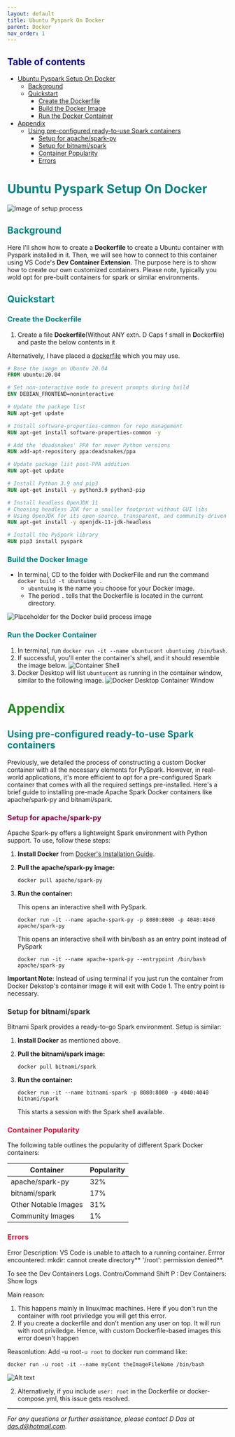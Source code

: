 ```yaml
---
layout: default
title: Ubuntu Pyspark On Docker
parent: Docker
nav_order: 1
---
```


## <span style="color: navy;">Table of contents</span>

- [Ubuntu Pyspark Setup On Docker](#ubuntu-pyspark-setup-on-docker)
  - [Background](#background)
  - [Quickstart](#quickstart)
    - [Create the Dockerfile](#create-the-dockerfile)
    - [Build the Docker Image](#build-the-docker-image)
    - [Run the Docker Container](#run-the-docker-container)
- [Appendix](#appendix)
  - [Using pre-configured ready-to-use Spark containers](#using-pre-configured-ready-to-use-spark-containers)
    - [Setup for apache/spark-py](#setup-for-apachespark-py)
    - [Setup for bitnami/spark](#setup-for-bitnamispark)
    - [Container Popularity](#container-popularity)
    - [Errors](#errors)


# <span style="color: teal;">Ubuntu Pyspark Setup On Docker</span>

![Image of setup process](images/image7.jpg)

## <span style="color: teal;">Background

Here I'll show how to create a **Dockerfile** to create a Ubuntu container with Pyspark installed in it. Then, we will see how to connect to this container using VS Code's **Dev Container Extension**. The purpose here is to show how to create our own customized containers. Please note, typically you wold opt for pre-built containers for spark or similar environments.             

## <span style="color: teal;">Quickstart</span>

### <span style="color: teal;">Create the Dockerfile</span>

1. Create a file **Dockerfile**(Without ANY extn. D Caps f small in **D**ocker**f**ile) and paste the below contents in it

Alternatively, I have placed a [dockerfile](Dockerfile) which you may use.

```Dockerfile
# Base the image on Ubuntu 20.04
FROM ubuntu:20.04  

# Set non-interactive mode to prevent prompts during build
ENV DEBIAN_FRONTEND=noninteractive  

# Update the package list
RUN apt-get update  

# Install software-properties-common for repo management
RUN apt-get install software-properties-common -y  

# Add the 'deadsnakes' PPA for newer Python versions
RUN add-apt-repository ppa:deadsnakes/ppa  

# Update package list post-PPA addition
RUN apt-get update  

# Install Python 3.9 and pip3
RUN apt-get install -y python3.9 python3-pip  

# Install headless OpenJDK 11
# Choosing headless JDK for a smaller footprint without GUI libs
# Using OpenJDK for its open-source, transparent, and community-driven nature
RUN apt-get install -y openjdk-11-jdk-headless  

# Install the PySpark library
RUN pip3 install pyspark
```

### <span style="color: teal;">Build the Docker Image</span>
- In terminal, CD to the folder with DockerFile and run the command `docker build -t ubuntuimg .`
  - `ubuntuimg` is the name you choose for your Docker image.
  - The period `.` tells that the Dockerfile is located in the current directory.

![Placeholder for the Docker build process image](images/image9.png)

### <span style="color: teal;">Run the Docker Container</span>

  1. In terminal, run `docker run -it --name ubuntucont ubuntuimg /bin/bash`.
  2. If successful, you'll enter the container's shell, and it should resemble the image below.
     ![Container Shell](images/image6.png)
  3. Docker Desktop will list `ubuntucont` as running in the container window, similar to the following image.
     ![Docker Desktop Container Window](images/image8.png)

# <span style="color: #228B22;">Appendix</span>

## <span style="color: teal;">Using pre-configured ready-to-use Spark containers</span>

Previously, we detailed the process of constructing a custom Docker container with all the necessary elements for PySpark. However, in real-world applications, it's more efficient to opt for a pre-configured Spark container that comes with all the required settings pre-installed. Here's a brief guide to installing pre-made Apache Spark Docker containers like apache/spark-py and bitnami/spark.

### <span style="color: #7e0041;">Setup for apache/spark-py</span>

Apache Spark-py offers a lightweight Spark environment with Python support. To use, follow these steps:

1. **Install Docker** from [Docker's Installation Guide](https://docs.docker.com/engine/install/).

2. **Pull the apache/spark-py image:**
   ```shell
   docker pull apache/spark-py
   ```

3. **Run the container:**
   
   This opens an interactive shell with PySpark.
   ```shell
   docker run -it --name apache-spark-py -p 8080:8080 -p 4040:4040 apache/spark-py
   ```
   This opens an interactive shell with bin/bash as an entry point instead of PySpark

   ```
   docker run -it --name apache-spark-py --entrypoint /bin/bash apache/spark-py
   ```
  
  **Important Note**: Instead of using terminal if you just run the container from Docker Dekstop's container image it will exit with Code 1. The entry point is necessary.

### <span style="color: #333333;">Setup for bitnami/spark</span>

Bitnami Spark provides a ready-to-go Spark environment. Setup is similar:

1. **Install Docker** as mentioned above.

2. **Pull the bitnami/spark image:**
   ```shell
   docker pull bitnami/spark
   ```

3. **Run the container:**
   ```shell
   docker run -it --name bitnami-spark -p 8080:8080 -p 4040:4040 bitnami/spark
   ```
   This starts a session with the Spark shell available.

### <span style="color: #DC143C;">Container Popularity</span>

The following table outlines the popularity of different Spark Docker containers:

| Container | Popularity |
|-----------|------------|
| apache/spark-py | 32% |
| bitnami/spark | 17% |
| Other Notable Images | 31% |
| Community Images | 1% |

### <span style="color: #DC143C;">Errors</span>

Error Description: VS Code is unable to attach to a running container. Errror encountered: mkdir: cannot create directory** '/root': permission denied**. 

To see the Dev Containers Logs. Contro/Command Shift P : Dev Containers: Show logs

Main reason: 

1. This happens mainly in linux/mac machines. Here if you don't run the container with root priviledge you will get this error.
2. If you create a dockerfile and don't mention any user on top. It will run with root priviledge. Hence, with custom Dockerfile-based images this error doesn't happen

Reasonlution: Add -u root`-u root` to docker run command like:

`docker run -u root -it --name myCont theImageFileName /bin/bash`

![Alt text](images/image.png)

2. Alternatively, if you include `user: root` in the Dockerfile or docker-compose.yml, this issue gets resolved.

---

*For any questions or further assistance, please contact D Das at das.d@hotmail.com.*